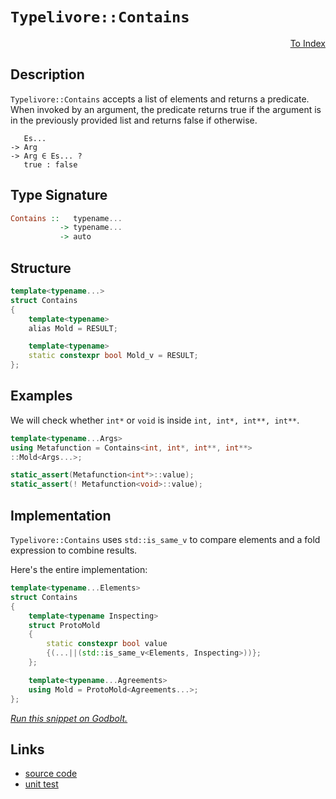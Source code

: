 <!-- Copyright 2024 Feng Mofan
SPDX-License-Identifier: Apache-2.0 -->

# `Typelivore::Contains`

<p style='text-align: right;'><a href="../../../facilities/metafunctions.md#typelivore-contains">To Index</a></p>

## Description

`Typelivore::Contains` accepts a list of elements and returns a predicate.
When invoked by an argument, the predicate returns true if the argument is in the previously provided list and returns false if otherwise.

<pre><code>   Es...
-> Arg
-> Arg &in; Es... ?
   true : false</code></pre>

## Type Signature

```Haskell
Contains ::   typename...
           -> typename...
           -> auto
```

## Structure

```C++
template<typename...>
struct Contains
{
    template<typename>
    alias Mold = RESULT;

    template<typename>
    static constexpr bool Mold_v = RESULT;
};
```

## Examples

We will check whether `int*` or `void`  is inside `int, int*, int**, int**`.

```C++
template<typename...Args>
using Metafunction = Contains<int, int*, int**, int**>
::Mold<Args...>;

static_assert(Metafunction<int*>::value);
static_assert(! Metafunction<void>::value);
```

## Implementation

`Typelivore::Contains` uses `std::is_same_v` to compare elements and a fold expression to combine results.

Here's the entire implementation:

```C++
template<typename...Elements>
struct Contains
{
    template<typename Inspecting>
    struct ProtoMold
    {   
        static constexpr bool value 
        {(...||(std::is_same_v<Elements, Inspecting>))};
    };

    template<typename...Agreements>
    using Mold = ProtoMold<Agreements...>;
};
```

[*Run this snippet on Godbolt.*](https://godbolt.org/#z:OYLghAFBqd5QCxAYwPYBMCmBRdBLAF1QCcAaPECAMzwBtMA7AQwFtMQByARg9KtQYEAysib0QXACx8BBAKoBnTAAUAHpwAMvAFYTStJg1DIApACYAQuYukl9ZATwDKjdAGFUtAK4sGIAMykrgAyeAyYAHI%2BAEaYxBIArKQADqgKhE4MHt6%2BASlpGQKh4VEssfFcSXaYDplCBEzEBNk%2BfoHVtQL1jQTFkTFxibYNTS257SO9Yf1lg5UAlLaoXsTI7Bzm/mHI3lgA1Cb%2BbgQAnsmYAPoExEyECofYJhoAgk/PBJgsyQYfh8dnjFYmAAdKDsPQ2IJ7v5Hi8FNcvA49h5BLcGPcXiYAOxWF57fF7D5fH6YP6nc7MNh7ACS6POtSMDzeBL28OIiIIe2UxFQRAAsp50MyCdiLCK8SyCfCmI5kHs0OiPqpksQ9tFUJ49gA3MReTAHCWSg44iCg4HYtwWiDw9AgEB4BQXBRAi5av7gz6MAgKUg0uk1RyMmHzebYgAih1xzxZ4cjb2F%2BKJ3xlpKO5MBbDNz2AxEwnqhTMNey86SMewFtHQB38Ya5PP5gr%2B2dz%2Be9ZqZ/ijsc78ZeAHoAFRD4cjvtvQdDgAq2CEk%2BHY/7I6XA4Xr0xZi2DB2Xn2fwVa2S3sLa/en2TvzTAMpINBz2IwGhsOeJbCwHLmAaVC8W8cAmrtZRBowmhNwwgIX0wIHCDBCHaCCCHY87QrIUjjvB92xhONMThBpZQuJgFCUJoID5D8mC/H9Mj%2BSCHjtHVvEwUMexwmU8GQfDCLiAgIDAMB30/b9OgYP4tVQPAUOwOjdUYyMOEWWhOASXg/A4LRSFQThLUsaxWWWVZ9U2HhSAITQ5MWABrEAEkkYENEkLgsX8DQEg0MwADY3LMAAOLz9E4SReBYCQNA0UgVLUjSOF4BQQFCkzVLk0g4FgGBEBAZYCGSLxwIoCA0C%2BOg4giIFOFULy3IAWjcyQ9mAZA5SkYEzF4TB8CIYhxL0fhBBEMR2CkGRBEUFR1AS0hdC4UgAHcbmSTgeHkxTlNM9TOAAeWyrLOVQKg9jKyrqtq%2Bq9kasw9ggDwCvoVVDPmXh4q0RYICQfLkkKshcte96QGAKQzD4OgPmIGKIGiFbojCRoTnm3gIeYYgTjW6JtADGHSHyyECDWhhaGhsasGiLxgDcMRaBi7heCwFhDGAcR8bwXNai1TBybUzBVBqbL1iMsDMAUsbaDwaIbgRjwsBW648CCinSGZ4h1SUMNPhpwWjFMxYqAMB8ADU8EwKa1opNHuuEURxAGk3hrUFaJv0GmUGsax9CFmLIEWVBD0ycmKptQ4w1MbTLDMCK5Y6rBXYgRYOl/PwIFcMY/EmkJplKco9FSdIY4T9OChjvpU7mWw%2BYDOpJmzybo9Lnp84GCphh6cv66aGvZgqKO9LWCRFo4JSwpWyK9vKqqarqhqbLOiBcEIEgDg3Lg7uM9XFgQTAmCweJI9ISzJH8YEAE5/CxSQ7LMSQ3JChI3L3vyOAC0ggv8LhgTcrg3K8vevNf6zKgPty%2B7GyK0VYqLwSk9VKz10qbWyuQSgX1rrFTYJwRoLAtRYgqkweUBgyxcD3sCJ%2BbM2okE6pNE2vVzbSEtkoa2Y1dD/RmkwOaFNu693CrwSKG1MrZT2DtPYyDUHoMwTTE6uD8HnUum9a6s9/BmAXg9RKEC4FxBgXlVAV1Bh8LQTsGmOCuChRoLQIGIMwZjThlDNGpiEZIxRg4NGGMvTY1xitAmRMSa0DJmjKmKt1hqXwIzRwzNWYtQ5sgLmaNeb8zUoLYWUMxbePuh1aWRk5YK0wEramRhVagFAXwLWChdb60NowY2sgyH9QobIK2o01K0LtmrAOVhLDO2iBHd2nsBDe19jWep1hg5sNDuJFm8Ao7FyEi4Bg7hPCtD0MnEotcc6Z0yI3DOhQGAtzThXEZMduijEmbkDZ9gtmTDWYXaUOyciJyblMWZrcu5LBWJ3eeN8WH904Lw4gKC0EYK0dgkRtlzpT3alI%2Be90l6kBXmvQYm9%2BZ3wfrguyWIEh7yxI5SQp9qqTVYatKKthgFyLAfACBGUtrKMUcQBB6xkGHRYAoLUcotQ4OBCSeELVCFhy6iUs2ZTBryCoVUnQeR6GMIWk85aAD1pQO2rtSlNVqW0u1AyplnILqqIkXEKR/hZHqySi9FV70SW6uuiAWlyRkiuhwRcRV%2BF3nVQBgYuIRjwaQwRuYp1iNkaoxlnYwQDi8Y%2BMwITYmpNyZGU8RkuJpBfElwCStdmnMPhhMEHzFaUSRYnFiRLBJaNklpFScrDJr4tWayYDrPWBsjYy1IZyiQ5Shq8ptnkLBxhHaNKiS09SbT0ScD7DaB2gcLC9PUv08OQyi4HMyGMiZ5zpnjOOXXZZWddkXPnZkWdehK5dDLoutdmyq7NxTnMium6p2Hurvum5jyFAd36sw0VEVXnSr2LKulCqUzwn%2BayoFmrQHL1XuvSg3cYUgDMLg/w/gEguXsiFUDWI37/zvdimKcVQXbwSPvBIXl3J70kEi6DXBAj838LethnAQXfpvs1ODxHsV4sWHLdIzhJBAA%3D)

## Links

- [source code](../../../../conceptrodon/typelivore/contains.hpp)
- [unit test](../../../../tests/unit/metafunctions/typelivore/contains.test.hpp)
